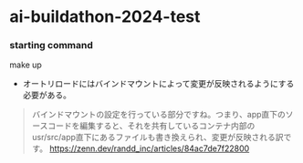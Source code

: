 # ai-buildathon-2024-test

### starting command
make up

- オートリロードにはバインドマウントによって変更が反映されるようにする必要がある。
> バインドマウントの設定を行っている部分ですね。つまり、app直下のソースコードを編集すると、それを共有しているコンテナ内部のusr/src/app直下にあるファイルも書き換えられ、変更が反映される訳です。
https://zenn.dev/randd_inc/articles/84ac7de7f22800
